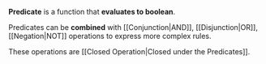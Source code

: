 **Predicate** is a function that **evaluates to boolean**.

Predicates can be **combined** with [[Conjunction|AND]], [[Disjunction|OR]], [[Negation|NOT]] operations to express more complex rules. 

These operations are [[Closed Operation|Closed under the Predicates]].
